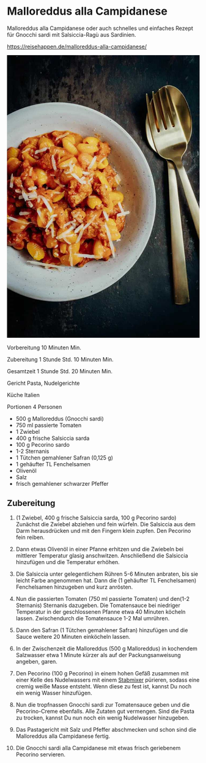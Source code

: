 # Malloreddus alla Campidanese

Malloreddus alla Campidanese oder auch schnelles und einfaches Rezept für Gnocchi sardi mit Salsiccia-Ragù aus Sardinien.

https://reisehappen.de/malloreddus-alla-campidanese/

![](../_bilder/MalloreddusAllaCampidanese.jpg)

Vorbereitung 10 Minuten Min.

Zubereitung 1 Stunde Std. 10 Minuten Min.

Gesamtzeit 1 Stunde Std. 20 Minuten Min.

Gericht Pasta, Nudelgerichte

Küche Italien

Portionen 4 Personen

- 500 g Malloreddus (Gnocchi sardi)
- 750 ml passierte Tomaten
- 1 Zwiebel
- 400 g frische Salsiccia sarda
- 100 g Pecorino sardo
- 1-2 Sternanis
- 1 Tütchen gemahlener Safran (0,125 g)
- 1 gehäufter TL Fenchelsamen
- Olivenöl
- Salz
- frisch gemahlener schwarzer Pfeffer

## Zubereitung

1. (1 Zwiebel, 400 g frische Salsiccia sarda, 100 g Pecorino sardo) Zunächst die Zwiebel abziehen und fein würfeln. Die Salsiccia aus dem Darm herausdrücken und mit den Fingern klein zupfen. Den Pecorino fein reiben.

2. Dann etwas Olivenöl in einer Pfanne erhitzen und die Zwiebeln bei mittlerer Temperatur glasig anschwitzen. 
   Anschließend die Salsiccia hinzufügen und die Temperatur erhöhen.

3. Die Salsiccia unter gelegentlichem Rühren 5-6 Minuten anbraten, bis sie leicht Farbe angenommen hat. Dann die (1 gehäufter TL Fenchelsamen) Fenchelsamen hinzugeben und kurz anrösten.

4. Nun die passierten Tomaten (750 ml passierte Tomaten) und den(1-2 Sternanis)  Sternanis dazugeben. Die Tomatensauce bei niedriger Temperatur in der geschlossenen Pfanne etwa 40 Minuten köcheln lassen. Zwischendurch die Tomatensauce 1-2 Mal umrühren.

5. Dann den Safran (1 Tütchen gemahlener Safran) hinzufügen und die Sauce weitere 20 Minuten einköcheln lassen.

6. In der Zwischenzeit die Malloreddus (500 g Malloreddus) in kochendem Salzwasser etwa 1 Minute kürzer als auf der Packungsanweisung angeben, garen.

7. Den Pecorino (100 g Pecorino) in einem hohen Gefäß zusammen mit einer Kelle des Nudelwassers mit einem [Stabmixer](https://amzn.to/3eqpMJo) pürieren, sodass eine cremig weiße Masse entsteht. Wenn diese zu fest ist, kannst Du noch ein wenig Wasser hinzufügen.

8. Nun die tropfnassen Gnocchi sardi zur Tomatensauce geben und die Pecorino-Creme ebenfalls. Alle Zutaten gut vermengen. Sind die Pasta zu trocken, kannst Du nun noch ein wenig Nudelwasser hinzugeben.

9. Das Pastagericht mit Salz und Pfeffer abschmecken und schon sind die Malloreddus alla Campidanese fertig.

10. Die Gnocchi sardi alla Campidanese mit etwas frisch geriebenem Pecorino servieren.
